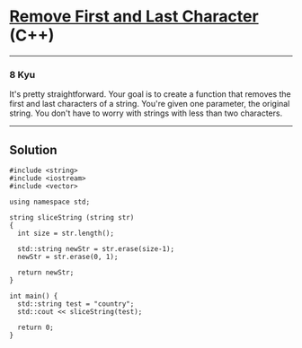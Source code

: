 # [Remove First and Last Character](https://www.codewars.com/kata/56bc28ad5bdaeb48760009b0) (C++)

---

### 8 Kyu

It's pretty straightforward. Your goal is to create a function that removes the first and last characters of a string. You're given one parameter, the original string. You don't have to worry with strings with less than two characters.

---

## Solution

```
#include <string>
#include <iostream>
#include <vector>

using namespace std; 

string sliceString (string str)
{
  int size = str.length();
  
  std::string newStr = str.erase(size-1);
  newStr = str.erase(0, 1);
  
  return newStr; 
}

int main() {
  std::string test = "country";
  std::cout << sliceString(test);

  return 0;
}
```